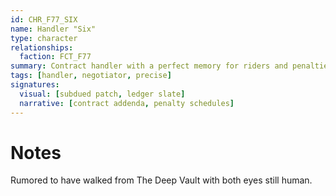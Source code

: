 ```yaml
---
id: CHR_F77_SIX
name: Handler "Six"
type: character
relationships:
  faction: FCT_F77
summary: Contract handler with a perfect memory for riders and penalties; never raises their voice.
tags: [handler, negotiator, precise]
signatures:
  visual: [subdued patch, ledger slate]
  narrative: [contract addenda, penalty schedules]
---
```


# Notes

Rumored to have walked from The Deep Vault with both eyes still human.
